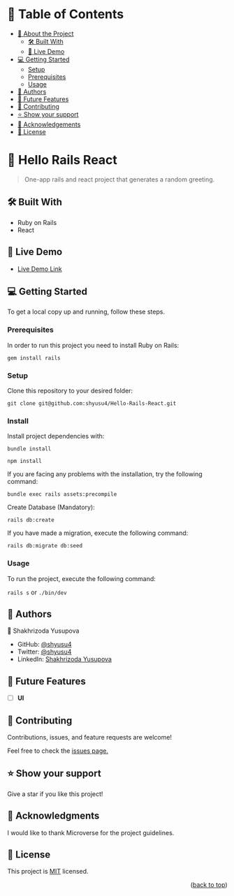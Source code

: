 # 📗 Table of Contents

- [📖 About the Project](#about-project)
  - [🛠 Built With](#built-with)
  - [🚀 Live Demo](#live-demo)
- [💻 Getting Started](#getting-started)
  - [Setup](#setup)
  - [Prerequisites](#prerequisites)
  - [Usage](#usage)
- [👥 Authors](#authors)
- [🔭 Future Features](#future-features)
- [🤝 Contributing](#contributing)
- [⭐️ Show your support](#support)
- [🙏 Acknowledgements](#acknowledgements)
- [📝 License](#license)

# 📖 Hello Rails React <a name="about-project"></a>

> One-app rails and react project that generates a random greeting.

## 🛠 Built With <a name="built-with"></a>

- Ruby on Rails
- React

## 🚀 Live Demo <a name="live-demo"></a>

- [Live Demo Link]()

## 💻 Getting Started <a name="getting-started"></a>

To get a local copy up and running, follow these steps.

### Prerequisites

In order to run this project you need to install Ruby on Rails:

`gem install rails`

### Setup

Clone this repository to your desired folder:

`git clone git@github.com:shyusu4/Hello-Rails-React.git`

### Install

Install project dependencies with:

`bundle install`

`npm install`

If you are facing any problems with the installation, try the following command:

`bundle exec rails assets:precompile`

Create Database (Mandatory):

`rails db:create`

If you have made a migration, execute the following command:

`rails db:migrate db:seed`

### Usage

To run the project, execute the following command:

`rails s` or `./bin/dev`

## 👥 Authors <a name="authors"></a>

👤 Shakhrizoda Yusupova

- GitHub: [@shyusu4](https://github.com/shyusu4)
- Twitter: [@shyusu4](https://twitter.com/shyusu4)
- LinkedIn: [Shakhrizoda Yusupova](https://www.linkedin.com/in/shyusu4/)

## 🔭 Future Features <a name="future-features"></a>

- [ ] **UI**

## 🤝 Contributing <a name="contributing"></a>

Contributions, issues, and feature requests are welcome!

Feel free to check the [issues page.](https://github.com/shyusu4/Hello-Rails-React/issues)

## ⭐️ Show your support <a name="support"></a>

Give a star if you like this project!

## 🙏 Acknowledgments <a name="acknowledgements"></a>

I would like to thank Microverse for the project guidelines.

## 📝 License <a name="license"></a>

This project is [MIT](https://github.com/shyusu4/Hello-Rails-React/blob/dev/MIT.md) licensed.

<p align="right">(<a href="#readme-top">back to top</a>)</p>
